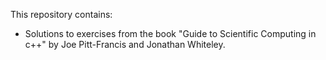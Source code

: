This repository contains: 

* Solutions to exercises from the book "Guide to Scientific Computing in c++" by Joe Pitt-Francis and Jonathan Whiteley. 
